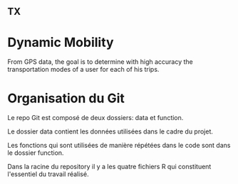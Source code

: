 ## TX
# Dynamic Mobility 
From GPS data, the goal is to determine with high accuracy the transportation modes of a user for each of his trips.

# Organisation du Git

Le repo Git est composé de deux dossiers: data et function.

Le dossier data contient les données utilisées dans le cadre du projet.

Les fonctions qui sont utilisées de manière répétées dans le code sont dans le dossier function.

Dans la racine du repository il y a les quatre fichiers R qui constituent l'essentiel du travail réalisé.


